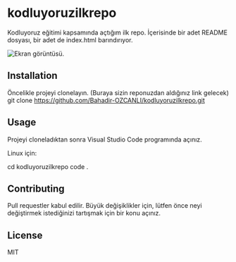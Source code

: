 # kodluyoruzilkrepo
Kodluyoruz eğitimi kapsamında açtığım ilk repo. İçerisinde bir adet README dosyası, bir adet de index.html barındırıyor.

![Ekran görüntüsü.](C://Users//Lenovo//Pictures//kodluyoruz.png)

## Installation
Öncelikle projeyi clonelayın. (Buraya sizin reponuzdan aldığınız link gelecek)
git clone https://github.com/Bahadir-OZCANLI/kodluyoruzilkrepo.git

## Usage
Projeyi cloneladıktan sonra Visual Studio Code programında açınız.

Linux için:

cd kodluyoruzilkrepo
code .

## Contributing
Pull requestler kabul edilir. Büyük değişiklikler için, lütfen önce neyi değiştirmek istediğinizi tartışmak için bir konu açınız.

## License
MIT

